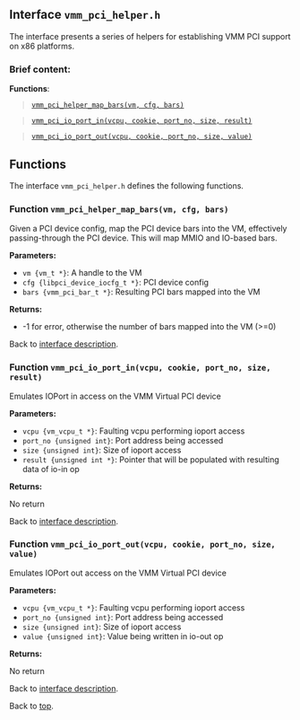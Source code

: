 <!--
     Copyright 2020, Data61, CSIRO (ABN 41 687 119 230)

     SPDX-License-Identifier: CC-BY-SA-4.0
-->

## Interface `vmm_pci_helper.h`

The interface presents a series of helpers for establishing VMM PCI support on x86 platforms.

### Brief content:

**Functions**:

> [`vmm_pci_helper_map_bars(vm, cfg, bars)`](#function-vmm_pci_helper_map_barsvm-cfg-bars)

> [`vmm_pci_io_port_in(vcpu, cookie, port_no, size, result)`](#function-vmm_pci_io_port_invcpu-cookie-port_no-size-result)

> [`vmm_pci_io_port_out(vcpu, cookie, port_no, size, value)`](#function-vmm_pci_io_port_outvcpu-cookie-port_no-size-value)


## Functions

The interface `vmm_pci_helper.h` defines the following functions.

### Function `vmm_pci_helper_map_bars(vm, cfg, bars)`

Given a PCI device config, map the PCI device bars into the VM, effectively passing-through the
PCI device. This will map MMIO and IO-based bars.

**Parameters:**

- `vm {vm_t *}`: A handle to the VM
- `cfg {libpci_device_iocfg_t *}`: PCI device config
- `bars {vmm_pci_bar_t *}`: Resulting PCI bars mapped into the VM

**Returns:**

- -1 for error, otherwise the number of bars mapped into the VM (>=0)

Back to [interface description](#module-vmm_pci_helperh).

### Function `vmm_pci_io_port_in(vcpu, cookie, port_no, size, result)`

Emulates IOPort in access on the VMM Virtual PCI device

**Parameters:**

- `vcpu {vm_vcpu_t *}`: Faulting vcpu performing ioport access
- `port_no {unsigned int}`: Port address being accessed
- `size {unsigned int}`: Size of ioport access
- `result {unsigned int *}`: Pointer that will be populated with resulting data of io-in op

**Returns:**

No return

Back to [interface description](#module-vmm_pci_helperh).

### Function `vmm_pci_io_port_out(vcpu, cookie, port_no, size, value)`

Emulates IOPort out access on the VMM Virtual PCI device

**Parameters:**

- `vcpu {vm_vcpu_t *}`: Faulting vcpu performing ioport access
- `port_no {unsigned int}`: Port address being accessed
- `size {unsigned int}`: Size of ioport access
- `value {unsigned int}`: Value being written in io-out op

**Returns:**

No return

Back to [interface description](#module-vmm_pci_helperh).


Back to [top](#).

